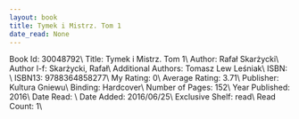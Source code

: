 ```yaml
---
layout: book
title: Tymek i Mistrz. Tom 1
date_read: None
---
```


Book Id: 30048792\ 
Title: Tymek i Mistrz. Tom 1\ 
Author: Rafał Skarżycki\ 
Author l-f: Skarżycki, Rafał\ 
Additional Authors: Tomasz Lew Leśniak\ 
ISBN: \ 
ISBN13: 9788364858277\ 
My Rating: 0\ 
Average Rating: 3.71\ 
Publisher: Kultura Gniewu\ 
Binding: Hardcover\ 
Number of Pages: 152\ 
Year Published: 2016\ 
Date Read: \ 
Date Added: 2016/06/25\ 
Exclusive Shelf: read\ 
Read Count: 1\ 

